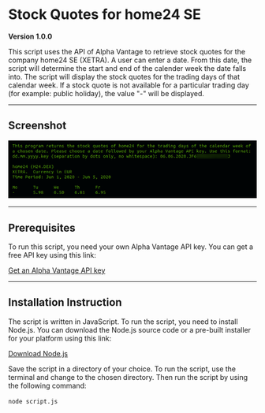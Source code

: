# Stock Quotes for home24 SE

**Version 1.0.0**

This script uses the API of Alpha Vantage to retrieve stock quotes for the company home24 SE (XETRA). A user can enter a date. From this date, the script will determine the start and end of the calender week the date falls into. The script will display the stock quotes for the trading days of that calendar week. If a stock quote is not available for a particular trading day (for example: public holiday), the value "-" will be displayed.

---

## Screenshot

![Screenshot of Display](screenshot.png)

---

## Prerequisites

To run this script, you need your own Alpha Vantage API key. You can get a free API key using this link:

[Get an Alpha Vantage API key](https://www.alphavantage.co/)

---

## Installation Instruction

The script is written in JavaScript. To run the script, you need to install Node.js. You can download the Node.js source code or a pre-built installer for your platform using this link:

[Download Node.js](https://nodejs.org/en/download/)

Save the script in a directory of your choice. To run the script, use the terminal and change to the chosen directory. Then run the script by using the following command:

`node script.js`
